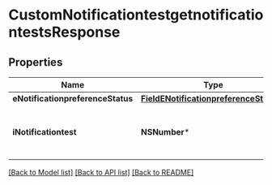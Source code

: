 # CustomNotificationtestgetnotificationtestsResponse

## Properties
Name | Type | Description | Notes
------------ | ------------- | ------------- | -------------
**eNotificationpreferenceStatus** | [**FieldENotificationpreferenceStatus***](FieldENotificationpreferenceStatus.md) |  | 
**iNotificationtest** | **NSNumber*** | The number of elements returned by the Notificationtest | 

[[Back to Model list]](../README.md#documentation-for-models) [[Back to API list]](../README.md#documentation-for-api-endpoints) [[Back to README]](../README.md)


